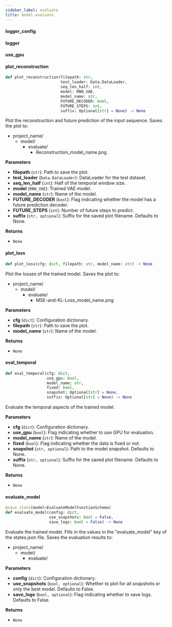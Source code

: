 ```yaml
---
sidebar_label: evaluate
title: model.evaluate
---
```


#### logger\_config

#### logger

#### use\_gpu

#### plot\_reconstruction

```python
def plot_reconstruction(filepath: str,
                        test_loader: Data.DataLoader,
                        seq_len_half: int,
                        model: RNN_VAE,
                        model_name: str,
                        FUTURE_DECODER: bool,
                        FUTURE_STEPS: int,
                        suffix: Optional[str] = None) -> None
```

Plot the reconstruction and future prediction of the input sequence.
Saves the plot to:
- project_name/
    - model/
        - evaluate/
            - Reconstruction_model_name.png

**Parameters**

* **filepath** (`str`): Path to save the plot.
* **test_loader** (`Data.DataLoader`): DataLoader for the test dataset.
* **seq_len_half** (`int`): Half of the temporal window size.
* **model** (`RNN_VAE`): Trained VAE model.
* **model_name** (`str`): Name of the model.
* **FUTURE_DECODER** (`bool`): Flag indicating whether the model has a future prediction decoder.
* **FUTURE_STEPS** (`int`): Number of future steps to predict.
* **suffix** (`str, optional`): Suffix for the saved plot filename. Defaults to None.

**Returns**

* `None`

#### plot\_loss

```python
def plot_loss(cfg: dict, filepath: str, model_name: str) -> None
```

Plot the losses of the trained model.
Saves the plot to:
- project_name/
    - model/
        - evaluate/
            - MSE-and-KL-Loss_model_name.png

**Parameters**

* **cfg** (`dict`): Configuration dictionary.
* **filepath** (`str`): Path to save the plot.
* **model_name** (`str`): Name of the model.

**Returns**

* `None`

#### eval\_temporal

```python
def eval_temporal(cfg: dict,
                  use_gpu: bool,
                  model_name: str,
                  fixed: bool,
                  snapshot: Optional[str] = None,
                  suffix: Optional[str] = None) -> None
```

Evaluate the temporal aspects of the trained model.

**Parameters**

* **cfg** (`dict`): Configuration dictionary.
* **use_gpu** (`bool`): Flag indicating whether to use GPU for evaluation.
* **model_name** (`str`): Name of the model.
* **fixed** (`bool`): Flag indicating whether the data is fixed or not.
* **snapshot** (`str, optional`): Path to the model snapshot. Defaults to None.
* **suffix** (`str, optional`): Suffix for the saved plot filename. Defaults to None.

**Returns**

* `None`

#### evaluate\_model

```python
@save_state(model=EvaluateModelFunctionSchema)
def evaluate_model(config: dict,
                   use_snapshots: bool = False,
                   save_logs: bool = False) -> None
```

Evaluate the trained model.
Fills in the values in the &quot;evaluate_model&quot; key of the states.json file.
Saves the evaluation results to:
- project_name/
    - model/
        - evaluate/

**Parameters**

* **config** (`dict`): Configuration dictionary.
* **use_snapshots** (`bool, optional`): Whether to plot for all snapshots or only the best model. Defaults to False.
* **save_logs** (`bool, optional`): Flag indicating whether to save logs. Defaults to False.

**Returns**

* `None`

